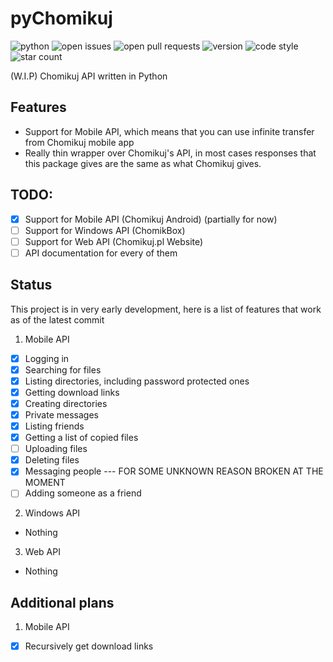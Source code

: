 # pyChomikuj
![python](https://img.shields.io/pypi/pyversions/pychomikuj?style=plastic) ![open issues](https://img.shields.io/github/issues-raw/Oreeeee/pychomikuj?style=plastic) ![open pull requests](https://img.shields.io/github/issues-pr/Oreeeee/pychomikuj?style=plastic) ![version](https://img.shields.io/pypi/v/pychomikuj?style=plastic) ![code style](https://img.shields.io/badge/code%20style-black-black?style=plastic) ![star count](https://img.shields.io/github/stars/Oreeeee/pychomikuj?style=social)

(W.I.P) Chomikuj API written in Python

## Features
- Support for Mobile API, which means that you can use infinite transfer from Chomikuj mobile app
- Really thin wrapper over Chomikuj's API, in most cases responses that this package gives are the same as what Chomikuj gives.

## TODO:
- [x] Support for Mobile API (Chomikuj Android) (partially for now)
- [ ] Support for Windows API (ChomikBox)
- [ ] Support for Web API (Chomikuj.pl Website)
- [ ] API documentation for every of them

## Status
This project is in very early development, here is a list of features that work as of the latest commit
1. Mobile API
- [x] Logging in
- [x] Searching for files
- [x] Listing directories, including password protected ones
- [x] Getting download links
- [x] Creating directories
- [x] Private messages
- [x] Listing friends
- [x] Getting a list of copied files
- [ ] Uploading files
- [X] Deleting files
- [x] Messaging people --- FOR SOME UNKNOWN REASON BROKEN AT THE MOMENT
- [ ] Adding someone as a friend
2. Windows API
- Nothing
3. Web API
- Nothing

## Additional plans
1. Mobile API
- [x] Recursively get download links